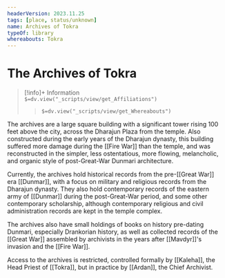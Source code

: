 ```yaml
---
headerVersion: 2023.11.25
tags: [place, status/unknown]
name: Archives of Tokra
typeOf: library
whereabouts: Tokra
---
```

# The Archives of Tokra
>[!info]+ Information  
> `$=dv.view("_scripts/view/get_Affiliations")`  
>> `$=dv.view("_scripts/view/get_Whereabouts")`

The archives are a large square building with a significant tower rising 100 feet above the city, across the Dharajun Plaza from the temple. Also constructed during the early years of the Dharajun dynasty, this building suffered more damage during the [[Fire War]] than the temple, and was reconstructed in the simpler, less ostentatious, more flowing, melancholic, and organic style of post-Great-War Dunmari architecture.

Currently, the archives hold historical records from the pre-[[Great War]] era [[Dunmar]], with a focus on military and religious records from the Dharajun dynasty. They also hold contemporary records of the eastern army of [[Dunmar]] during the post-Great-War period, and some other contemporary scholarship, although contemporary religious and civil administration records are kept in the temple complex.

The archives also have small holdings of books on history pre-dating Dunmari, especially Drankorian history, as well as collected records of the [[Great War]] assembled by archivists in the years after [[Mavdyr]]'s invasion and the [[Fire War]].

Access to the archives is restricted, controlled formally by [[Kaleha]], the Head Priest of [[Tokra]], but in practice by [[Ardan]], the Chief Archivist. 

